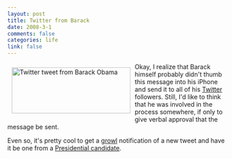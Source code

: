 ```yaml
--- 
layout: post
title: Twitter from Barack
date: 2008-3-1
comments: false
categories: life
link: false
---
```

<img src="http://zanshin.net/images/barackobama.png" alt="Twitter tweet from Barack Obama" align="left" height="104" hspace="10" vspace="10" width="269" />Okay, I realize that Barack himself probably didn't thumb this message into his iPhone and send it to all of his <a href="http://twitter.com" title="Twitter">Twitter</a> followers.  Still, I'd like to think that he was involved in the process somewhere, if only to give verbal approval that the message be sent.

Even so, it's pretty cool to get a <a href="http://growl.info" title="Growl Notification framework for Mac OS X">growl</a> notification of a new tweet and have it be one from a <a href="http://barackobama.com" title="Barack Obama for President">Presidential candidate</a>.
